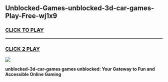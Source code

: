 
## Unblocked-Games-unblocked-3d-car-games-Play-Free-wj1x9
<h3>
<a href="https://premium76.site?title=unblocked-3d-car-games&ref=10A">CLICK TO PLAY</a></h3>
<hr>

<h3>
<a href="https://premium76.site?title=unblocked-3d-car-games&ref=10A">CLICK 2 PLAY</a>
  
</h3>

<a href="https://premium76.site?title=unblocked-3d-car-games&ref=10A"><img src="https://clearcache.store/games.png"></a>


**unblocked-3d-car-games games unblocked: Your Gateway to Fun and Accessible Online Gaming**
